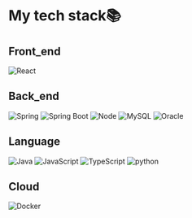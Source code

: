 # My tech stack📚

## Front_end
<!--![HTML5](https://img.shields.io/badge/-HTML5-F05032?style=for-the-badge&logo=html5&logoColor=ffffff)
![CSS3](https://img.shields.io/badge/-CSS3-007ACC?style=for-the-badge&logo=css3) -->
![React](https://img.shields.io/badge/-React-222222?style=for-the-badge&logo=react)



## Back_end
![Spring](https://img.shields.io/badge/-Spring-6DB33F?style=for-the-badge&logo=spring&logoColor=ffffff)
![Spring Boot](https://img.shields.io/badge/-SpringBoot-6DB33F?style=for-the-badge&logo=SpringBoot&logoColor=ffffff)
![Node](https://img.shields.io/badge/-Nodejs-43853d?style=for-the-badge&logo=Node.js&logoColor=white)
![MySQL](https://img.shields.io/badge/-MySQL-4479A1?style=for-the-badge&logo=MySQL&logoColor=white)
![Oracle](https://img.shields.io/badge/-Oracle-F80000?style=for-the-badge&logo=Oracle&logoColor=white)
<!--![MongoDB](https://img.shields.io/badge/-MongoDB-47A248?style=for-the-badge&logo=mongodb&logoColor=white) -->




## Language
![Java](https://img.shields.io/badge/-Java-007396?style=for-the-badge&logo=Java&logoColor=white)
![JavaScript](https://img.shields.io/badge/-JavaScript-%23F7DF1C?style=for-the-badge&logo=javascript&logoColor=000000&labelColor=%23F7DF1C&color=%23FFCE5A)
![TypeScript](https://img.shields.io/badge/-TypeScript-007ACC?style=for-the-badge&logo=typescript&logoColor=white)
![python](https://img.shields.io/badge/-python-3776AB?style=for-the-badge&logo=python&logoColor=white)

## Cloud
![Docker](https://img.shields.io/badge/-Docker-46a2f1?style=for-the-badge&logo=docker&logoColor=ffffff)
<!--
# Hi I'm kangbyhyun
![Git](https://img.shields.io/badge/-Git-F05032?style=for-the-badge&logo=git&logoColor=ffffff)
![Amazon AWS](https://img.shields.io/badge/-AmazonAWS-#232F3E?style=for-the-badge&logo=AmazonAWS&logoColor=ffffff)
![Linux](https://img.shields.io/badge/linux-FCC624?style=for-the-badge&logo=linux&logoColor=black)
![Apache Hadoop](https://img.shields.io/badge/-Hadoop-66CCFF?style=for-the-badge&logo=ApacheHadoop&logoColor=black)

-->
